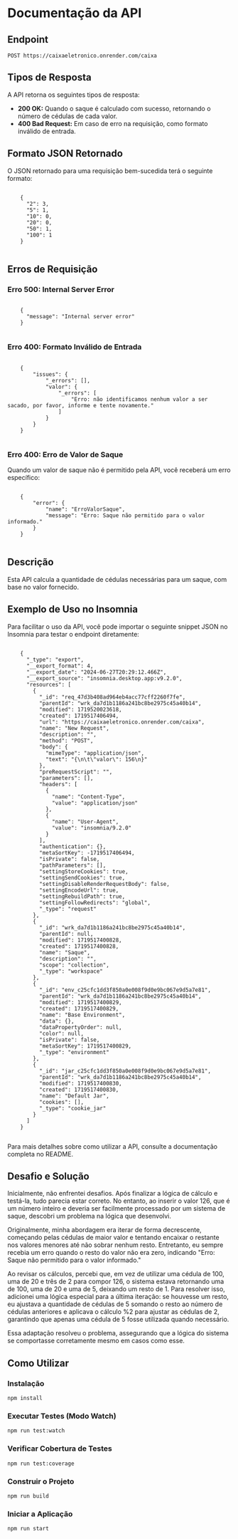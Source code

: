 <!doctype html>
<html lang="pt-BR">
  <body>
    <h1>Documentação da API</h1>
    <h2>Endpoint</h2>
    <pre><code>POST https://caixaeletronico.onrender.com/caixa</code></pre>
    <h2>Tipos de Resposta</h2>
    <p>A API retorna os seguintes tipos de resposta:</p>
    <ul>
      <li>
        <strong>200 OK:</strong> Quando o saque é calculado com sucesso,
        retornando o número de cédulas de cada valor.
      </li>
      <li>
        <strong>400 Bad Request:</strong> Em caso de erro na requisição, como
        formato inválido de entrada.
      </li>
    </ul>
    <h2>Formato JSON Retornado</h2>
    <p>
      O JSON retornado para uma requisição bem-sucedida terá o seguinte formato:
    </p>
    <pre class="note"><code>
    {
      "2": 3,
      "5": 1,
      "10": 0,
      "20": 0,
      "50": 1,
      "100": 1
    }
    </code></pre>
      <h2>Erros de Requisição</h2>
      <h3>Erro 500: Internal Server Error</h3>
      <pre class="note"><code>
    { 
      "message": "Internal server error"
    }
    </code></pre>
      <h3>Erro 400: Formato Inválido de Entrada</h3>
      <pre class="note"><code>
    {
        "issues": {
            "_errors": [],
            "valor": {
                "_errors": [
                    "Erro: não identificamos nenhum valor a ser sacado, por favor, informe e tente novamente."
                ]
            }
        }
    }
    </code></pre>
      <h3>Erro 400: Erro de Valor de Saque</h3>
      <p>
        Quando um valor de saque não é permitido pela API, você receberá um erro
        específico:
      </p>
      <pre class="note"><code>
    {
        "error": {
            "name": "ErroValorSaque",
            "message": "Erro: Saque não permitido para o valor informado."
        }
    }
    </code></pre>
      <h2>Descrição</h2>
      <p>
        Esta API calcula a quantidade de cédulas necessárias para um saque, com
        base no valor fornecido.
      </p>
      <h2>Exemplo de Uso no Insomnia</h2>
      <p>
        Para facilitar o uso da API, você pode importar o seguinte snippet JSON no
        Insomnia para testar o endpoint diretamente:
      </p>
      <pre class="note"><code>
    {
      "_type": "export",
      "__export_format": 4,
      "__export_date": "2024-06-27T20:29:12.466Z",
      "__export_source": "insomnia.desktop.app:v9.2.0",
      "resources": [
        {
          "_id": "req_47d3b408ad964eb4acc77cff2260f7fe",
          "parentId": "wrk_da7d1b1186a241bc8be2975c45a40b14",
          "modified": 1719520023618,
          "created": 1719517406494,
          "url": "https://caixaeletronico.onrender.com/caixa",
          "name": "New Request",
          "description": "",
          "method": "POST",
          "body": {
            "mimeType": "application/json",
            "text": "{\n\t\"valor\": 156\n}"
          },
          "preRequestScript": "",
          "parameters": [],
          "headers": [
            {
              "name": "Content-Type",
              "value": "application/json"
            },
            {
              "name": "User-Agent",
              "value": "insomnia/9.2.0"
            }
          ],
          "authentication": {},
          "metaSortKey": -1719517406494,
          "isPrivate": false,
          "pathParameters": [],
          "settingStoreCookies": true,
          "settingSendCookies": true,
          "settingDisableRenderRequestBody": false,
          "settingEncodeUrl": true,
          "settingRebuildPath": true,
          "settingFollowRedirects": "global",
          "_type": "request"
        },
        {
          "_id": "wrk_da7d1b1186a241bc8be2975c45a40b14",
          "parentId": null,
          "modified": 1719517400828,
          "created": 1719517400828,
          "name": "Saque",
          "description": "",
          "scope": "collection",
          "_type": "workspace"
        },
        {
          "_id": "env_c25cfc1dd3f850a0e008f9d0e9bc067e9d5a7e81",
          "parentId": "wrk_da7d1b1186a241bc8be2975c45a40b14",
          "modified": 1719517400829,
          "created": 1719517400829,
          "name": "Base Environment",
          "data": {},
          "dataPropertyOrder": null,
          "color": null,
          "isPrivate": false,
          "metaSortKey": 1719517400829,
          "_type": "environment"
        },
        {
          "_id": "jar_c25cfc1dd3f850a0e008f9d0e9bc067e9d5a7e81",
          "parentId": "wrk_da7d1b1186a241bc8be2975c45a40b14",
          "modified": 1719517400830,
          "created": 1719517400830,
          "name": "Default Jar",
          "cookies": [],
          "_type": "cookie_jar"
        }
      ]
    }
    </code></pre>
      <p>
        Para mais detalhes sobre como utilizar a API, consulte a documentação
        completa no README.
      </p>
      <h2>Desafio e Solução</h2>
      <div class="challenge">
          <p>
          Inicialmente, não enfrentei desafios. Após finalizar a lógica de cálculo e
          testá-la, tudo parecia estar correto. No entanto, ao inserir o valor 126, que
          é um número inteiro e deveria ser facilmente processado por um sistema de
          saque, descobri um problema na lógica que desenvolvi.
        </p>
        <p>
          Originalmente, minha abordagem era iterar de forma decrescente, começando
          pelas cédulas de maior valor e tentando encaixar o restante nos valores
          menores até não sobrar nenhum resto. Entretanto, eu sempre recebia um erro
          quando o resto do valor não era zero, indicando "Erro: Saque não permitido
          para o valor informado."
        </p>
        <p>
          Ao revisar os cálculos, percebi que, em vez de utilizar uma cédula de 100, uma
          de 20 e três de 2 para compor 126, o sistema estava retornando uma de 100, uma
          de 20 e uma de 5, deixando um resto de 1. Para resolver isso, adicionei uma
          lógica especial para a última iteração: se houvesse um resto, eu ajustava a
          quantidade de cédulas de 5 somando o resto ao número de cédulas anteriores e
          aplicava o cálculo %2 para ajustar as cédulas de 2, garantindo que apenas uma
          cédula de 5 fosse utilizada quando necessário.
        </p>
        <p>
          Essa adaptação resolveu o problema, assegurando que a lógica do sistema se
          comportasse corretamente mesmo em casos como esse.
        </p>
        </div>
        <h2>Como Utilizar</h2>
        <h3>Instalação</h3>
        <pre><code>npm install</code></pre>
        <h3>Executar Testes (Modo Watch)</h3>
        <pre><code>npm run test:watch</code></pre>
        <h3>Verificar Cobertura de Testes</h3>
        <pre><code>npm run test:coverage</code></pre>
        <h3>Construir o Projeto</h3>
        <pre><code>npm run build</code></pre>
        <h3>Iniciar a Aplicação</h3>
        <pre><code>npm run start</code></pre>
  </body>
</html>
        
